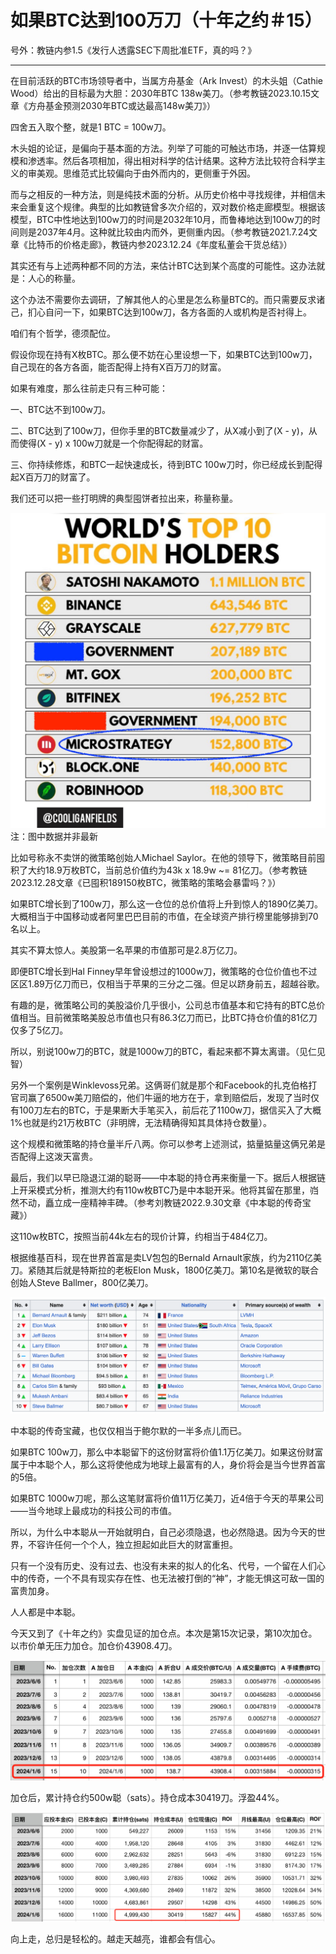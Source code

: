 # 如果BTC达到100万刀（十年之约＃15）

号外：教链内参1.5《发行人透露SEC下周批准ETF，真的吗？》

* * *

在目前活跃的BTC市场领导者中，当属方舟基金（Ark Invest）的木头姐（Cathie Wood）给出的目标最为大胆：2030年BTC 138w美刀。（参考教链2023.10.15文章《方舟基金预测2030年BTC或达最高148w美刀》）

四舍五入取个整，就是1 BTC = 100w刀。

木头姐的论证，是偏向于基本面的方法。列举了可能的可触达市场，并逐一估算规模和渗透率。然后各项相加，得出相对科学的估计结果。这种方法比较符合科学主义的审美观。思维范式比较偏向于由外而内的，更侧重于外因。

而与之相反的一种方法，则是纯技术面的分析。从历史价格中寻找规律，并相信未来会重复这个规律。典型的比如教链曾多次介绍的，双对数价格走廊模型。根据该模型，BTC中性地达到100w刀的时间是2032年10月，而鲁棒地达到100w刀的时间则是2037年4月。这种就比较由内而外，更侧重内因。（参考教链2021.7.24文章《比特币的价格走廊》，教链内参2023.12.24《年度私董会干货总结》）

其实还有与上述两种都不同的方法，来估计BTC达到某个高度的可能性。这办法就是：人心的称量。

这个办法不需要你去调研，了解其他人的心里是怎么称量BTC的。而只需要反求诸己，扪心自问一下，如果BTC达到100w刀，各方各面的人或机构是否衬得上。

咱们有个哲学，德须配位。

假设你现在持有X枚BTC。那么便不妨在心里设想一下，如果BTC达到100w刀，自己现在的各方各面，能否配得上持有X百万刀的财富。

如果有难度，那么往前走只有三种可能：

一、BTC达不到100w刀。

二、BTC达到了100w刀，但你手里的BTC数量减少了，从X减小到了(X - y)，从而使得(X - y) x 100w刀就是一个你配得起的财富。

三、你持续修炼，和BTC一起快速成长，待到BTC 100w刀时，你已经成长到配得起X百万刀的财富了。

我们还可以把一些打明牌的典型囤饼者拉出来，称量称量。

![](2024-01-06-A01.jpeg)
注：图中数据并非最新

比如号称永不卖饼的微策略创始人Michael Saylor。在他的领导下，微策略目前囤积了大约18.9万枚BTC，当前总价值约为43k x 18.9w ~= 81亿刀。（参考教链2023.12.28文章《已囤积189150枚BTC，微策略的策略会暴雷吗？》）

如果BTC增长到了100w刀，那么这一仓位的总价值将上升到惊人的1890亿美刀。大概相当于中国移动或者阿里巴巴目前的市值，在全球资产排行榜里能够排到70名以上。

其实不算太惊人。美股第一名苹果的市值那可是2.8万亿刀。

即便BTC增长到Hal Finney早年曾设想过的1000w刀，微策略的仓位价值也不过区区1.89万亿刀而已，仅相当于苹果的三分之二强。但足以跻身前五，超越谷歌。

有趣的是，微策略公司的美股溢价几乎很小，公司总市值基本和它持有的BTC总价值相当。目前微策略美股总市值也只有86.3亿刀而已，比BTC持仓价值的81亿刀仅多了5亿刀。

所以，别说100w刀的BTC，就是1000w刀的BTC，看起来都不算太离谱。（见仁见智）

另外一个案例是Winklevoss兄弟。这俩哥们就是那个和Facebook的扎克伯格打官司赢了6500w美刀赔偿的，他们牛逼的地方在于，拿到赔偿后，发现了当时仅有100刀左右的BTC，于是果断大手笔买入，前后花了1100w刀，据信买入了大概1%也就是约21万枚BTC（非明牌，无法精确得知其具体持仓数量）。

这个规模和微策略的持仓量半斤八两。你可以参考上述测试，掂量掂量这俩兄弟是否配得上这泼天富贵。

最后，我们以早已隐退江湖的聪哥——中本聪的持仓再来衡量一下。据后人根据链上开采模式分析，推测大约有110w枚BTC乃是中本聪开采。他将其留在那里，岿然不动，矗立成一座精神丰碑。（参考刘教链2022.9.30文章《中本聪的传奇宝藏》）

这110w枚BTC，按照当前44k左右的现价计算，约相当于484亿刀。

根据维基百科，现在世界首富是卖LV包包的Bernald Arnault家族，约为2110亿美刀。紧随其后就是特斯拉的老板Elon Musk，1800亿美刀。第10名是微软的联合创始人Steve Ballmer，800亿美刀。

![](2024-01-06-A02.png)

中本聪的传奇宝藏，也仅仅相当于鲍尔默的一半多点儿而已。

如果BTC 100w刀，那么中本聪留下的这份财富将价值1.1万亿美刀。如果这份财富属于中本聪个人，那么这将使他成为地球上最富有的人，身价将会是当今世界首富的5倍。

如果BTC 1000w刀呢，那么这笔财富将价值11万亿美刀，近4倍于今天的苹果公司——当今地球上最成功的科技公司的市值。

所以，为什么中本聪从一开始就明白，自己必须隐退，也必然隐退。因为今天的世界，不容许任何一个个人，独立担起如此巨大的财富重担。

只有一个没有历史、没有过去、也没有未来的拟人的化名、代号，一个留在人们心中的传奇，一个不具有现实存在性、也无法被打倒的“神”，才能无惧这可敌一国的富贵加身。

人人都是中本聪。

今天又到了《十年之约》实盘见证的加仓点。本次是第15次记录，第10次加仓。以市价单无压力加仓。加仓价43908.4刀。

![](2024-01-06-A03.png)

加仓后，累计持仓约500w聪（sats）。持仓成本30419刀。浮盈44%。

![](2024-01-06-A04.png)

向上走，总归是轻松的。越走天越亮，谁都会有信心。

